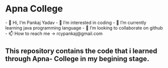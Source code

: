 <h1>Apna College</h1>
- 👋 Hi, I’m Pankaj Yadav
- 👀 I’m interested in coding
- 🌱 I’m currently learning java programming language
- 💞️ I’m looking to collaborate on github
- 📫 How to reach me -> rcypankaj@gmail.com
<h2> This repository contains the code that i learned through Apna- College in my begining stage.</h2>

